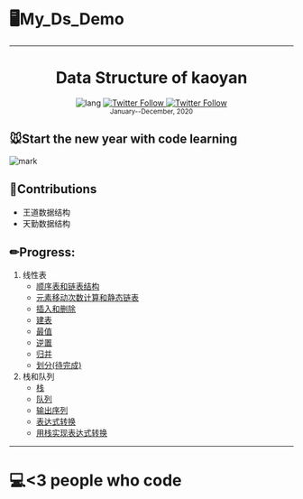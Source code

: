 # 🖥My_Ds_Demo
---
<div align="center">
  <h1> Data Structure of kaoyan</h1>
 <img alt="lang" src="https://img.shields.io/badge/lang-c%2Fc%2B%2B-critical">
  <a class="header-badge" target="_blank" href="https://twitter.com/YANG96181509">
  <img alt="Twitter Follow" src="https://badgen.net/badge/icon/twitter?icon=twitter&label">
  </a>
  <a class="header-badge" target="_blank" href="https://codelin.xyz">
  <img alt="Twitter Follow" src="https://img.shields.io/badge/Author-%F0%9F%90%8FYang-lightgrey">
  </a>
  <br>
  <sub> January--December, 2020
  </sub>
</div>


## 🐭Start the new year with code learning

![mark](https://img.codelin.xyz/blog/20200116/5RR5cQQwA9Pj.png?imageslim)

## 🔧Contributions

+ 王道数据结构
+ 天勤数据结构

## ✏Progress:

1. 线性表
   + [顺序表和链表结构](TQDS/线性表/顺序表和链表结构.md)
   + [元素移动次数计算和静态链表](TQDS/线性表/元素移动次数计算和静态链表.md)
   + [插入和删除](TQDS/线性表/插入和删除.md)
   + [建表](TQDS/线性表/建表.md)
   + [最值](TQDS/线性表/最值.md)
   + [逆置](TQDS/线性表/逆置.md)
   + [归并](TQDS/线性表/归并.md)
   + [划分(待完成)](TQDS/线性表/划分.md)
2. 栈和队列
   + [栈](TQDS/栈和队列/stack.md)
   + [队列](TQDS/栈和队列/队列.md)
   + [输出序列](TQDS/栈和队列/输出序列.md)
   + [表达式转换](TQDS/栈和队列/表达式转换.md)
   + [用栈实现表达式转换](TQDS/栈和队列/用栈实现表达式转换.md)

---

# 💻<3 people who code